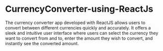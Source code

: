 # CurrencyConverter-using-ReactJs
The currency converter app developed with ReactJS allows users to convert between different currencies quickly and accurately. It offers a sleek and intuitive user interface where users can select the currency they want to convert from and to, enter the amount they wish to convert, and instantly see the converted amount. 
